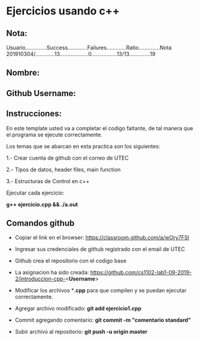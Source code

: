 # Ejercicios usando c++

Nota:
--
Usuario..............Success.............Failures.............Ratio..............Nota
201910304/.............13...................0.................13/13..............19


Nombre:
--

Github Username:
--

Instrucciones:
--

En este template usted va a completar el codigo faltante,
de tal manera que el programa se ejecute correctamente.

Los temas que se abarcan en esta practica son los siguientes:

1.- Crear cuenta de github con el correo de UTEC

2.- Tipos de datos, header files, main function

3.- Estructuras de Control en c++

Ejecutar cada ejercicio:

**g++ ejercicio.cpp && ./a.out**


Comandos github 
--
- Copiar el link en el browser:  https://classroom.github.com/a/wOry7FSI

- Ingresar sus credenciales de github registrado con el email de UTEC

- Github crea el repositorio con el codigo base

- La asignacion ha sido creada: https://github.com/cs1102-lab1-09-2019-2/introduccion-cpp-<**Username**>

- Modificar los archivos ***.cpp** para que compilen y se puedan ejecutar correctamente.

- Agregar archivo modificado:  **git add ejercicio1.cpp**

- Commit agregando comentario: **git commit -m "comentario standard"**

- Subir archivo al repositorio: **git push -u origin master**
